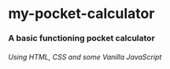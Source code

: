 # my-pocket-calculator

### A basic functioning pocket calculator

###### Using HTML, CSS and some Vanilla JavaScript
